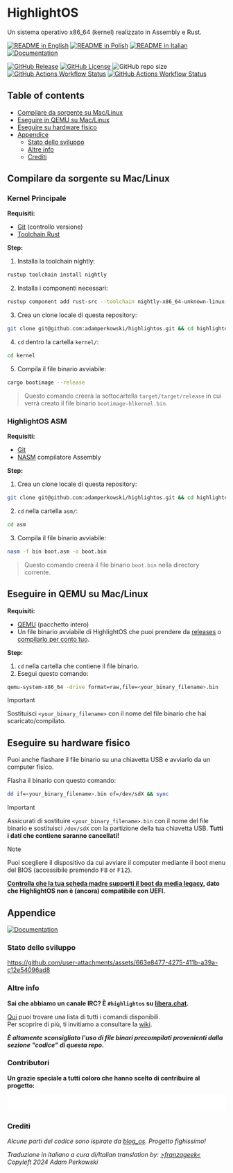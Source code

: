 # HighlightOS

<!-- logo instead of name -->

Un sistema operativo x86_64 (kernel) realizzato in Assembly e Rust.

[![README in English](https://img.shields.io/badge/EN-%F0%9F%87%AC%F0%9F%87%A7-blue?color=%23ffb454&labelColor=%230a0c0c)](https://github.com/adamperkowski/highlightos/blob/main/README.md)
[![README in Polish](https://img.shields.io/badge/PL-%F0%9F%87%B5%F0%9F%87%B1-blue?color=%23ffb454&labelColor=%230a0c0c)](https://github.com/adamperkowski/highlightos/blob/main/README-pl.md)
[![README in Italian](https://img.shields.io/badge/IT-%F0%9F%87%AE%F0%9F%87%B9-blue?color=%23ffb454&labelColor=%230a0c0c)](https://github.com/adamperkowski/highlightos/blob/main/README-it.md)
[![Documentation](https://img.shields.io/badge/Documentation-%F0%9F%8C%84-blue?color=%23ffb454&labelColor=%230a0c0c)](https://os.adamperkowski.dev)

[![GitHub Release](https://img.shields.io/github/v/release/adamperkowski/highlightos?label=Latest%20Released%20Version&color=%23ffb454&labelColor=%230a0c0c)](https://github.com/adamperkowski/highlightos/releases)
[![GitHub License](https://img.shields.io/github/license/adamperkowski/highlightos?label=License&color=%23ffb454&labelColor=%230a0c0c)](https://github.com/adamperkowski/highlightos/blob/main/LICENSE) ![GitHub repo size](https://img.shields.io/github/repo-size/adamperkowski/highlightos?label=Repo%20Size&color=%23ffb454&labelColor=%230a0c0c)
[![GitHub Actions Workflow Status](https://img.shields.io/github/actions/workflow/status/adamperkowski/highlightos/asm.yml?branch=main&label=ASM%20Build&color=%23ffb454&labelColor=%230a0c0c)](https://github.com/adamperkowski/highlightos/actions) [![GitHub Actions Workflow Status](https://img.shields.io/github/actions/workflow/status/adamperkowski/highlightos/rust.yml?branch=main&label=HLKernel%20Build&color=%23ffb454&labelColor=%230a0c0c)](https://github.com/adamperkowski/highlightos/actions)

## Table of contents
- [Compilare da sorgente su Mac/Linux](#compilare-da-sorgente-su-maclinux)
- [Eseguire in QEMU su Mac/Linux](#eseguire-in-qemu-su-maclinux)
- [Eseguire su hardware fisico](#eseguire-su-hardware-fisico)
- [Appendice](#appendice)
  - [Stato dello sviluppo](#stato-dello-sviluppo)
  - [Altre info](#altre-info)
  - [Crediti](#crediti)

<!-- showcase -->
<!-- features -->
<!-- List of commands and features will be available soon. -->

<!-- installation & docs -->
## Compilare da sorgente su Mac/Linux
### Kernel Principale
**Requisiti:**
 - [Git](https://git-scm.com) (controllo versione)
 - [Toolchain Rust](https://www.rust-lang.org/tools/install)

**Step:**
 1. Installa la toolchain nightly:
```bash
rustup toolchain install nightly
```
 2. Installa i componenti necessari:
```bash
rustup component add rust-src --toolchain nightly-x86_64-unknown-linux-gnu && rustup component add llvm-tools-preview --toolchain nightly-x86_64-unknown-linux-gnu && cargo install bootimage
```
 3. Crea un clone locale di questa repository:
```bash
git clone git@github.com:adamperkowski/highlightos.git && cd highlightos
```
 4. `cd` dentro la cartella `kernel/`:
```bash
cd kernel
```
 5. Compila il file binario avviabile:
```bash
cargo bootimage --release
```
> Questo comando creerà la sottocartella `target/target/release` in cui verrà creato il file binario `bootimage-hlkernel.bin`.

### HighlightOS ASM
**Requisiti:**
 - [Git](https://git-scm.com)
 - [NASM](https://nasm.us) compilatore Assembly

**Step:**
 1. Crea un clone locale di questa repository:
```bash
git clone git@github.com:adamperkowski/highlightos.git && cd highlightos
```
 2. `cd` nella cartella `asm/`:
```bash
cd asm
```
 3. Compila il file binario avviabile:
```bash
nasm -f bin boot.asm -o boot.bin
```
> Questo comando creerà il file binario `boot.bin` nella directory corrente.

## Eseguire in QEMU su Mac/Linux

**Requisiti:**
 - [QEMU](https://www.qemu.org/download/#linux) (pacchetto intero)
 - Un file binario avviabile di HighlightOS che puoi prendere da [releases](https://github.com/adamperkowski/highlightos/releases) o [compilarlo per conto tuo](#compilare-da-sorgente-su-maclinux).

**Step:**
 1. `cd` nella cartella che contiene il file binario.
 2. Esegui questo comando:
```bash
qemu-system-x86_64 -drive format=raw,file=<your_binary_filename>.bin
```
> [!IMPORTANT]
> Sostituisci `<your_binary_filename>` con il nome del file binario che hai scaricato/compilato.

## Eseguire su hardware fisico
Puoi anche flashare il file binario su una chiavetta USB e avviarlo da un computer fisico. 

Flasha il binario con questo comando:
```bash
dd if=<your_binary_filename>.bin of=/dev/sdX && sync
```

> [!IMPORTANT]
> Assicurati di sostituire `<your_binary_filename>.bin` con il nome del file binario e sostituisci `/dev/sdX` con la partizione della tua chiavetta USB. **Tutti i dati che contiene saranno cancellati!**

> [!NOTE]
> Puoi scegliere il dispositivo da cui avviare il computer mediante il boot menu del BIOS (accessibile premendo <kbd>F8</kbd> or <kbd>F12</kbd>).
>
>**<ins>Controlla che la tua scheda madre supporti il boot da media legacy</ins>, dato che HighlightOS non è (ancora) compatibile con UEFI.**

<!-- contributing -->
## Appendice

[![Documentation](https://img.shields.io/badge/Documentation-%F0%9F%8C%84-blue?color=%23ffb454&labelColor=%230a0c0c)](https://os.adamperkowski.dev)

### Stato dello sviluppo
https://github.com/user-attachments/assets/663e8477-4275-411b-a39a-c12e54096ad8

### Altre info
**Sai che abbiamo un canale IRC? È `#highlightos` su [libera.chat](https://libera.chat).**

[Qui](https://github.com/adamperkowski/highlightos/wiki/Commands#built-in-commands) puoi trovare una lista di tutti i comandi disponibili.<br>
Per scoprire di più, ti invitiamo a consultare la [wiki](https://github.com/adamperkowski/highlightos/wiki/).

**_È altamente sconsigliato l'uso di file binari precompilati provenienti dalla sezione "codice" di questa repo._**

### Contributori
**Un grazie speciale a tutti coloro che hanno scelto di contribuire al progetto:**

<a href="https://github.com/adamperkowski/highlightos/graphs/contributors">
  <img src="https://raw.githubusercontent.com/adamperkowski/highlightos/gh-pages/CONTRIBUTORS.svg"/>
</a>

### Crediti
*Alcune parti del codice sono ispirate da [blog_os](https://github.com/phil-opp/blog_os). Progetto fighissimo!*

*Traduzione in italiano a cura di/Italian translation by: [>franzageek<](https://github.com/franzageek)*<br>
*Copyleft 2024 Adam Perkowski*
